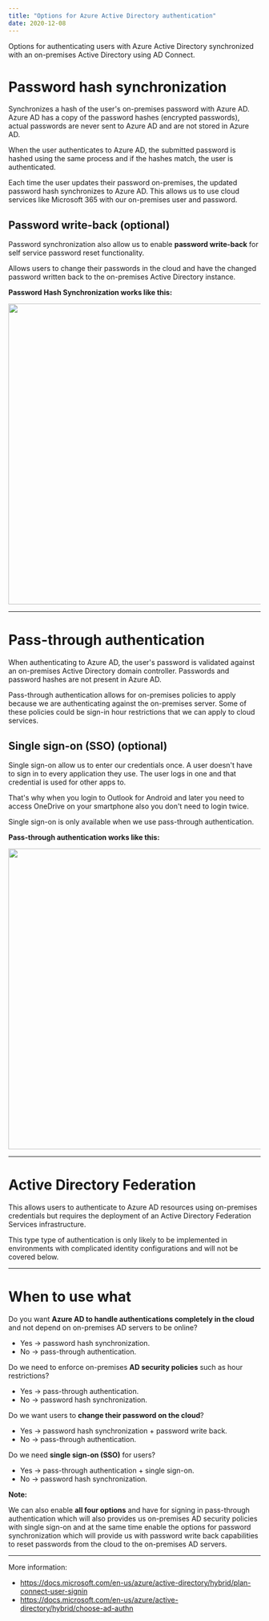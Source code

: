 ```yaml
---
title: "Options for Azure Active Directory authentication"
date: 2020-12-08
---
```

Options for authenticating users with Azure Active Directory synchronized with an on-premises Active Directory using AD Connect.

# Password hash synchronization
Synchronizes a hash of the user's on-premises password with Azure AD. Azure AD has a copy of the password hashes (encrypted passwords), actual passwords are never sent to Azure AD and are not stored in Azure AD.

When the user authenticates to Azure AD, the submitted password is hashed using the same process and if the hashes match, the user is authenticated.

Each time the user updates their password on-premises, the updated password hash synchronizes to Azure AD. This allows us to use cloud services like Microsoft 365 with our on-premises user and password.

## Password write-back (optional)
Password synchronization also allow us to enable **password write-back** for self service password reset functionality.

Allows users to change their passwords in the cloud and have the changed password written back to the on-premises Active Directory instance.

**Password Hash Synchronization works like this:**

<img src="https://docs.microsoft.com/en-us/azure/active-directory/hybrid/media/plan-connect-user-signin/passwordhash.png" width="600">

-----
# Pass-through authentication
When authenticating to Azure AD, the user's password is validated against an on-premises Active Directory domain controller. Passwords and password hashes are not present in Azure AD.

Pass-through authentication allows for on-premises policies to apply because we are authenticating against the on-premises server. Some of these policies could be sign-in hour restrictions that we can apply to cloud services.

## Single sign-on (SSO) (optional)
Single sign-on allow us to enter our credentials once. A user doesn't have to sign in to every application they use. The user logs in one and that credential is used for other apps to.

That's why when you login to Outlook for Android and later you need to access OneDrive on your smartphone also you don't need to login twice.

Single sign-on is only available when we use pass-through authentication.

**Pass-through authentication works like this:**

<img src="https://docs.microsoft.com/en-us/azure/active-directory/hybrid/media/plan-connect-user-signin/pta.png" width="600">

-----
# Active Directory Federation
This allows users to authenticate to Azure AD resources using on-premises credentials but requires the deployment of an Active Directory Federation Services infrastructure.

This type type of authentication is only likely to be implemented in environments with complicated identity configurations and will not be covered below.

-----
# When to use what

Do you want **Azure AD to handle authentications completely in the cloud** and not depend on on-premises AD servers to be online?
- Yes -> password hash synchronization. 
- No -> pass-through authentication.

Do we need to enforce on-premises **AD security policies** such as hour restrictions? 
- Yes -> pass-through authentication.
- No -> password hash synchronization. 

Do we want users to **change their password on the cloud**?
- Yes ->  password hash synchronization + password write back.
- No -> pass-through authentication.

Do we need **single sign-on (SSO)** for users?
- Yes -> pass-through authentication + single sign-on.
- No -> password hash synchronization.


**Note:**

We can also enable **all four options** and have for signing in pass-through authentication which will also provides us on-premises AD security policies with single sign-on and at the same time enable the options for password synchronization which will provide us with password write back capabilities to reset passwords from the cloud to the on-premises AD servers.
 

----
More information:
- https://docs.microsoft.com/en-us/azure/active-directory/hybrid/plan-connect-user-signin
- https://docs.microsoft.com/en-us/azure/active-directory/hybrid/choose-ad-authn


